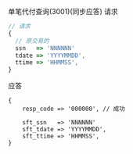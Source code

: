 单笔代付查询(3001)(同步应答)
请求
```javascript
// 请求
{
  // 原交易的
  ssn   => 'NNNNNN'
  tdate => 'YYYYMMDD',
  ttime => 'HHMMSS',
}
```
应答
```javascriipt
{
    resp_code => '000000', // 成功

    sft_ssn   => 'NNNNNN'
    sft_tdate => 'YYYYMMDD',
    sft_ttime => 'HHMMSS',
}
```
